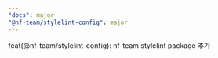 ```yaml
---
"docs": major
"@nf-team/stylelint-config": major
---
```


feat(@nf-team/stylelint-config): nf-team stylelint package 추가

